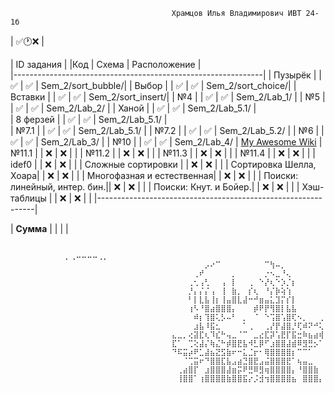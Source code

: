                                         Храмцов Илья Владимирович ИВТ 24-1б
  | ✅🕐❌ |

  | ID задания |		 	|Код | Схема | Расположение |                                                 
  |--------------------------------------------------------------|
  | Пузырёк |	 	 	| ✅ | ✅ | Sem_2/sort_bubble/|
  | Выбор |  	 	 	| ✅ | ✅ | Sem_2/sort_choice/|
  | Вставки |	 	 	| ✅ | ✅ | Sem_2/sort_insert/|
  | №4 |  	 	 	| ✅ | ✅ | Sem_2/Lab_1/      |
  | №5 |  	 	 	| ✅ | ✅ | Sem_2/Lab_2/      |
  | Ханой |  	 	 	| ✅ | ✅ | Sem_2/Lab_5.1/    |          
  | 8 ферзей | 	 	 	| ✅ | ✅ | Sem_2/Lab_5.1/    |		  
  | №7.1 | 	 	 	| ✅ | ✅ | Sem_2/Lab_5.1/    |
  | №7.2 | 		 	| ✅ | ✅ | Sem_2/Lab_5.2/    |
  | №6 |  	  	 	| ✅ | ✅ | Sem_2/Lab_3/      |
  | №10 | 		 	| ✅ | ✅ | Sem_2/Lab_4/      | 	[My Awesome Wiki](https://github.com/hivaily/Labs_PSTU_2024/tree/main/Sem_2/Lab_1)
  | №11.1 |		 	| ❌ | ❌ |                   |
  | №11.2 |		 	| ❌ | ❌ |                   |
  | №11.3 |		 	| ❌ | ❌ |                   |
  | №11.4 | 		 	| ❌ | ❌ |                   |
  | idef0 | 	 	 	| ❌ | ❌ |                   |
  | Сложные сортировки |   	| ❌ | ❌ |                   |
  | Сортировка Шелла, Хоара|  	| ❌ | ❌ |                   |
  | Многофазная и естественная|  	| ❌ | ❌ |                   |
  | Поиски: линейный, интер. бин.|| ❌ | ❌ |                   |
  | Поиски: Кнут. и Бойер.|  	| ❌ | ❌ |                   |
  | Хэш-таблицы |  		| ❌ | ❌ |                   |
  |--------------------------------------------------------------|

  | **Сумма** |  		 	|  |  |

                  
                                          ⠀⠀⠀⠀⠀⠀⠀⠀⠀⠀⡀⢀⠤⠤⠤⠤⢀⡀⠀⠀⠀⠀⠀⠀⠀⠀⠀⠀
                                        ⠀⠀⠀⠀⠀⠀⡠⠔⠉⠀⠀⠀⠀⠀⠀⠀⠀⠉⢳⠤⡀⠀⠀⠀⠀⠀⠀⠀
                                        ⠀⠀⠀⠀⢀⠞⠀⠀⠀⠀⠀⡀⠀⠀⠀⠀⠀⡐⠢⣀⠘⢄⠀⠀⠀⠀⠀⠀
                                        ⠀⠀⠀⢀⢂⢠⢃⠀⠀⢠⠀⡇⠀⠀⢀⠀⠑⡜⢆⠑⡱⡈⡆⠀⠀⠀⠀⠀
                                        ⠀⠀⠀⡘⡄⡌⡌⢠⠀⢸⠀⣷⡀⠀⡎⢆⠀⠘⡌⡷⢵⢱⠀⠀⠀⠀⠀⠀
                                        ⠀⠀⠀⠃⡇⣇⣧⢸⡆⢸⣤⣿⣇⣼⠒⠚⣶⣤⣅⣹⡍⡎⡇⠀⠀⠀⠀⠀
                                        ⠀⠀⠀⢰⠣⠘⣿⣴⣿⣿⣿⡄⠀⠀⠀⡾⠟⡟⢻⣿⡇⣧⣧⠀⠀⠀⠀⠀
                                        ⠀⠀⠀⠀⠾⡆⢹⣿⢅⡣⠤⠃⠀⡀⠀⠈⠀⠑⢩⣿⢡⣿⢏⠢⡀⠀⠀⢀
                                        ⠀⠀⠀⠀⣰⣧⠸⣯⣂⠀⠀⠀⠀⠁⢀⠀⠀⢀⡜⡟⣼⣿⡘⢏⠾⠝⠚⢅
                                        ⣄⣀⡀⢔⣽⣏⢆⠹⣎⠓⢤⣀⠈⠉⠀⣀⣔⣏⡽⢡⣟⡏⣯⣒⠷⣦⣴⢾
                                        ⣏⠁⠀⢉⢕⣼⡌⢷⣌⠓⡾⣿⣟⣧⠺⣃⡿⠋⣰⣿⣿⣼⣾⠿⣻⣛⡢⠁
                                        ⠙⠯⣭⡴⠟⣁⣼⣦⣝⣫⣷⠖⠒⣅⣈⡖⠂⢿⣿⣿⣿⣿⡆⠉⠉⠁⠀⠀
                                        ⠀⠀⠈⢉⣭⠖⠙⣿⣿⣏⣧⣠⣴⣙⣿⣟⣠⣬⣿⣿⣿⣟⠁⢦⣤⣀⠀⠀
                                        ⠀⢀⣴⣿⡏⠀⣰⣿⣿⣿⣼⣶⡭⠟⣛⠿⣻⢶⣿⣿⣿⣿⡄⠘⣿⣿⣷⠀
                                        ⠀⢸⣿⣿⠁⢰⣿⣿⣿⣿⣷⣿⣿⣯⡔⡨⣺⢲⣿⣿⣿⣿⣦⠀⣿⣿⣿⡄
